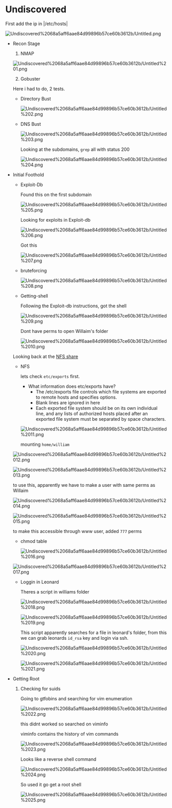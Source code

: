 # Undiscovered

First add the ip in |/etc/hosts|

![Undiscovered%2068a5aff6aae84d99896b57ce60b3612b/Untitled.png](Undiscovered%2068a5aff6aae84d99896b57ce60b3612b/Untitled.png)

- Recon Stage
    1. NMAP

    ![Undiscovered%2068a5aff6aae84d99896b57ce60b3612b/Untitled%201.png](Undiscovered%2068a5aff6aae84d99896b57ce60b3612b/Untitled%201.png)

    2. Gobuster

    Here i had to do, 2 tests.

    - Directory Bust

        ![Undiscovered%2068a5aff6aae84d99896b57ce60b3612b/Untitled%202.png](Undiscovered%2068a5aff6aae84d99896b57ce60b3612b/Untitled%202.png)

    - DNS Bust

        ![Undiscovered%2068a5aff6aae84d99896b57ce60b3612b/Untitled%203.png](Undiscovered%2068a5aff6aae84d99896b57ce60b3612b/Untitled%203.png)

        Looking at the subdomains, `grep` all with status 200 

        ![Undiscovered%2068a5aff6aae84d99896b57ce60b3612b/Untitled%204.png](Undiscovered%2068a5aff6aae84d99896b57ce60b3612b/Untitled%204.png)

- Initial Foothold
    - Exploit-Db

        Found this on the first subdomain

        ![Undiscovered%2068a5aff6aae84d99896b57ce60b3612b/Untitled%205.png](Undiscovered%2068a5aff6aae84d99896b57ce60b3612b/Untitled%205.png)

        Looking for exploits in Exploit-db

        ![Undiscovered%2068a5aff6aae84d99896b57ce60b3612b/Untitled%206.png](Undiscovered%2068a5aff6aae84d99896b57ce60b3612b/Untitled%206.png)

        Got this 

        ![Undiscovered%2068a5aff6aae84d99896b57ce60b3612b/Untitled%207.png](Undiscovered%2068a5aff6aae84d99896b57ce60b3612b/Untitled%207.png)

    - bruteforcing

        ![Undiscovered%2068a5aff6aae84d99896b57ce60b3612b/Untitled%208.png](Undiscovered%2068a5aff6aae84d99896b57ce60b3612b/Untitled%208.png)

    - Getting-shell

        Following the Exploit-db instructions, got the shell

        ![Undiscovered%2068a5aff6aae84d99896b57ce60b3612b/Untitled%209.png](Undiscovered%2068a5aff6aae84d99896b57ce60b3612b/Untitled%209.png)

        Dont have perms to open Willaim's folder

        ![Undiscovered%2068a5aff6aae84d99896b57ce60b3612b/Untitled%2010.png](Undiscovered%2068a5aff6aae84d99896b57ce60b3612b/Untitled%2010.png)

    Looking back at the [NFS share]() 

    - NFS

        lets check `etc/exports` first.

        - What information does etc/exports have?
            - The /etc/exports file controls which file systems are exported to remote hosts and specifies options.
            - Blank lines are ignored in here
            - Each exported file system should be on its own individual line, and any lists of authorized hosts placed after an exported file system must be separated by space characters.

        ![Undiscovered%2068a5aff6aae84d99896b57ce60b3612b/Untitled%2011.png](Undiscovered%2068a5aff6aae84d99896b57ce60b3612b/Untitled%2011.png)

        mounting `home/william`

    ![Undiscovered%2068a5aff6aae84d99896b57ce60b3612b/Untitled%2012.png](Undiscovered%2068a5aff6aae84d99896b57ce60b3612b/Untitled%2012.png)

    ![Undiscovered%2068a5aff6aae84d99896b57ce60b3612b/Untitled%2013.png](Undiscovered%2068a5aff6aae84d99896b57ce60b3612b/Untitled%2013.png)

    to use this, apparently we have to make a user with same perms as Willaim

    ![Undiscovered%2068a5aff6aae84d99896b57ce60b3612b/Untitled%2014.png](Undiscovered%2068a5aff6aae84d99896b57ce60b3612b/Untitled%2014.png)

    ![Undiscovered%2068a5aff6aae84d99896b57ce60b3612b/Untitled%2015.png](Undiscovered%2068a5aff6aae84d99896b57ce60b3612b/Untitled%2015.png)

    to make this accessible through www user, added `777` perms

    - chmod table

        ![Undiscovered%2068a5aff6aae84d99896b57ce60b3612b/Untitled%2016.png](Undiscovered%2068a5aff6aae84d99896b57ce60b3612b/Untitled%2016.png)

    ![Undiscovered%2068a5aff6aae84d99896b57ce60b3612b/Untitled%2017.png](Undiscovered%2068a5aff6aae84d99896b57ce60b3612b/Untitled%2017.png)

    - Loggin in Leonard

        Theres a script in williams folder

        ![Undiscovered%2068a5aff6aae84d99896b57ce60b3612b/Untitled%2018.png](Undiscovered%2068a5aff6aae84d99896b57ce60b3612b/Untitled%2018.png)

        ![Undiscovered%2068a5aff6aae84d99896b57ce60b3612b/Untitled%2019.png](Undiscovered%2068a5aff6aae84d99896b57ce60b3612b/Untitled%2019.png)

        This script apparently searches for a file in leonard's folder, from this we can grab leonards `id_rsa` key and login via ssh.

        ![Undiscovered%2068a5aff6aae84d99896b57ce60b3612b/Untitled%2020.png](Undiscovered%2068a5aff6aae84d99896b57ce60b3612b/Untitled%2020.png)

        ![Undiscovered%2068a5aff6aae84d99896b57ce60b3612b/Untitled%2021.png](Undiscovered%2068a5aff6aae84d99896b57ce60b3612b/Untitled%2021.png)

- Getting Root
    1. Checking for suids

        Going to gtfobins and searching for vim enumeration

        ![Undiscovered%2068a5aff6aae84d99896b57ce60b3612b/Untitled%2022.png](Undiscovered%2068a5aff6aae84d99896b57ce60b3612b/Untitled%2022.png)

        this didnt worked so searched on viminfo

        viminfo contains the history of vim commands 

        ![Undiscovered%2068a5aff6aae84d99896b57ce60b3612b/Untitled%2023.png](Undiscovered%2068a5aff6aae84d99896b57ce60b3612b/Untitled%2023.png)

        Looks like a reverse shell command

        ![Undiscovered%2068a5aff6aae84d99896b57ce60b3612b/Untitled%2024.png](Undiscovered%2068a5aff6aae84d99896b57ce60b3612b/Untitled%2024.png)

        So used it go get a root shell

        ![Undiscovered%2068a5aff6aae84d99896b57ce60b3612b/Untitled%2025.png](Undiscovered%2068a5aff6aae84d99896b57ce60b3612b/Untitled%2025.png)